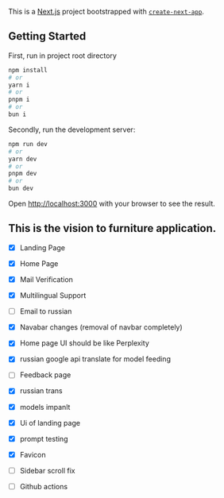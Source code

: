 This is a [Next.js](https://nextjs.org/) project bootstrapped with [`create-next-app`](https://github.com/vercel/next.js/tree/canary/packages/create-next-app).

## Getting Started

First, run in project root directory

```bash
npm install
# or
yarn i
# or
pnpm i
# or
bun i
```

Secondly, run the development server:

```bash
npm run dev
# or
yarn dev
# or
pnpm dev
# or
bun dev
```

Open [http://localhost:3000](http://localhost:3000) with your browser to see the result.

## This is the vision to furniture application.

-   [x] Landing Page
-   [x] Home Page
-   [x] Mail Verification
-   [x] Multilingual Support

-   [ ] Email to russian
-   [x] Navabar changes (removal of navbar completely)
-   [x] Home page UI should be like Perplexity
-   [x] russian google api translate for model feeding
-   [ ] Feedback page
-   [x] russian trans
-   [x] models impanlt
-   [x] Ui of landing page
-   [x] prompt testing
-   [x] Favicon
-   [ ] Sidebar scroll fix
-   [ ] Github actions
